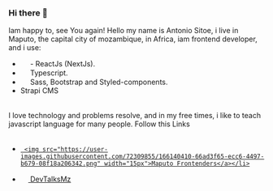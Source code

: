 ### Hi there 👋

Iam happy to, see You again!
Hello my name is Antonio Sitoe, i live in Maputo, the capital city of mozambique, in Africa, iam frontend developer, and i use:

- <img src="https://user-images.githubusercontent.com/72309855/166139684-2aa71f49-e9ef-4fce-8db3-a3331dd355a0.png" width="15px"> - ReactJs (NextJs).
- <img src="https://user-images.githubusercontent.com/72309855/166139904-13e25048-61e8-4259-b623-3b7fdc1c9052.png" width="15px"> Typescript.
- <img src="https://user-images.githubusercontent.com/72309855/166139827-da4c230c-d1e3-4ea3-8fb6-08c8dd5fb478.png" width="15px"> Sass, Bootstrap and Styled-components.
- Strapi CMS

<p style="margin-top: 2rem;">
  I love technology and problems resolve, and in my free times, i like to teach javascript language for many people.
  Follow this Links
</p>

<ul style="margin-top: 2rem;">
  <li>
   <a href="https://www.youtube.com/channel/UCTy7lznUiiBzmS4LqDKysSA">
 
     <img src="https://user-images.githubusercontent.com/72309855/166140410-66ad3f65-ecc6-4497-b679-08f18a206342.png" width="15px">Maputo Frontenders</a></li>
  <li><a href="https://www.youtube.com/channel/UCSPLWDkv3OPVCXJo_nDq3LQ">
    <img src="https://user-images.githubusercontent.com/72309855/166140412-7db2919a-2b8c-4d1d-9c43-aeaf4aa4d9b2.jpg" width="15px">    DevTalksMz</a></li>
</ul>
